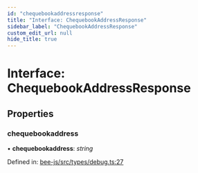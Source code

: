 ```yaml
---
id: "chequebookaddressresponse"
title: "Interface: ChequebookAddressResponse"
sidebar_label: "ChequebookAddressResponse"
custom_edit_url: null
hide_title: true
---
```


# Interface: ChequebookAddressResponse

## Properties

### chequebookaddress

• **chequebookaddress**: *string*

Defined in: [bee-js/src/types/debug.ts:27](https://github.com/ethersphere/bee-js/blob/7dfd556/src/types/debug.ts#L27)
